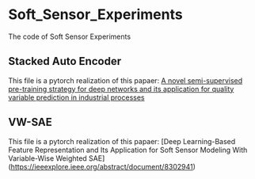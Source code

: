 # Soft_Sensor_Experiments
The code of Soft Sensor Experiments
## Stacked Auto Encoder 
This file is a pytorch realization of this papaer:
[A novel semi-supervised pre-training strategy for deep networks and its application for quality variable prediction in industrial processes](https://www.sciencedirect.com/science/article/pii/S0009250920300415#!)
## VW-SAE
This file is a pytorch realization of this papaer:
[Deep Learning-Based Feature Representation and Its Application for Soft Sensor Modeling With Variable-Wise Weighted SAE]
(https://ieeexplore.ieee.org/abstract/document/8302941)

